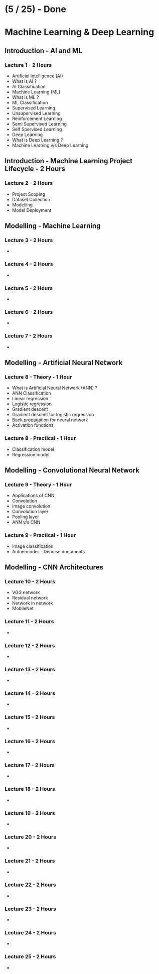 # (5 / 25) - Done

# Machine Learning & Deep Learning

## Introduction - AI and ML

### Lecture 1 - 2 Hours
- Artificial Intelligence (AI)
- What is AI ?
- AI Classification
- Machine Learning (ML)
- What is ML ?
- ML Classification
- Supervised Learning
- Unsupervised Learning
- Reinforcement Learning
- Semi Supervised Learning
- Self Spervised Learning
- Deep Learning
- What is Deep Learning ?
- Machine Learning v/s Deep Learning

## Introduction - Machine Learning Project Lifecycle - 2 Hours

### Lecture 2 - 2 Hours
- Project Scoping
- Dataset Collection
- Modelling
- Model Deployment

## Modelling - Machine Learning 

### Lecture 3 - 2 Hours
-

### Lecture 4 - 2 Hours
-

### Lecture 5 - 2 Hours
-

### Lecture 6 - 2 Hours
-

### Lecture 7 - 2 Hours
-

## Modelling - Artificial Neural Network

### Lecture 8 - Theory - 1 Hour
- What is Artificial Neural Network (ANN) ?
- ANN Classification
- Linear regression
- Logistic regression
- Gradient descent
- Gradient descent for logistic regression
- Back propagation for neural network
- Activation functions

### Lecture 8 - Practical - 1 Hour
- Classification model
- Regression model

## Modelling - Convolutional Neural Network

### Lecture 9 - Theory - 1 Hour
- Applications of CNN
- Convolution
- Image convolution
- Convolution layer
- Pooling layer
- ANN v/s CNN

### Lecture 9 - Practical - 1 Hour
- Image classification
- Autoencoder - Denoise documents

## Modelling - CNN Architectures

### Lecture 10 - 2 Hours
- VGG network
- Residual network
- Network in network
- MobileNet

### Lecture 11 - 2 Hours
-

### Lecture 12 - 2 Hours
-

### Lecture 13 - 2 Hours
-

### Lecture 14 - 2 Hours
-

### Lecture 15 - 2 Hours
-

### Lecture 16 - 2 Hours
-

### Lecture 17 - 2 Hours
-

### Lecture 18 - 2 Hours
-

### Lecture 19 - 2 Hours
-

### Lecture 20 - 2 Hours
-

### Lecture 21 - 2 Hours
-

### Lecture 22 - 2 Hours
-

### Lecture 23 - 2 Hours
-

### Lecture 24 - 2 Hours
-

### Lecture 25 - 2 Hours
-
